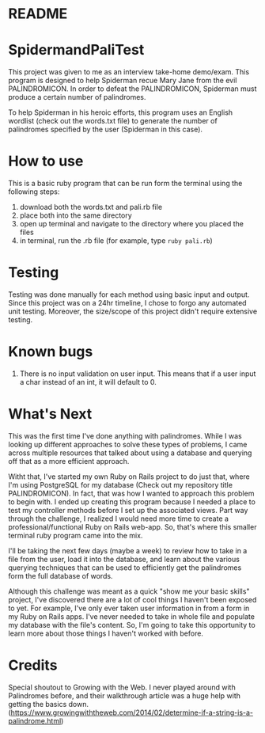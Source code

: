 # README
# SpidermandPaliTest
This project was given to me as an interview take-home demo/exam. This program is designed to help Spiderman recue Mary Jane from the evil PALINDROMICON. In order to defeat the PALINDROMICON, Spiderman must produce a certain number of palindromes. 

To help Spiderman in his heroic efforts, this program uses an English wordlist (check out the words.txt file) to generate the number of palindromes specified by the user (Spiderman in this case). 

# How to use 
This is a basic ruby program that can be run form the terminal using the following steps:
1. download both the words.txt and pali.rb file
2. place both into the same directory
3. open up terminal and navigate to the directory where you placed the files
3. in terminal, run the .rb file (for example, type `ruby pali.rb`)

# Testing
Testing was done manually for each method using basic input and output. Since this project was on a 24hr timeline, I chose to forgo any automated unit testing. Moreover, the size/scope of this project didn't require extensive testing.

# Known bugs
1. There is no input validation on user input. This means that if a user input a char instead of an int, it will default to 0.

# What's Next
This was the first time I've done anything with palindromes. While I was looking up different approaches to solve these types of problems, I came across multiple resources that talked about using a database and querying off that as a more efficient approach. 

Witht that, I've started my own Ruby on Rails project to do just that, where I'm using PostgreSQL for my database (Check out my repository title PALINDROMICON). In fact, that was how I wanted to approach this problem to begin with. I ended up creating this program because I needed a place to test my controller methods before I set up the associated views. Part way through the challenge, I realized I would need more time to create a professional/functional Ruby on Rails web-app. So, that's where this smaller terminal ruby program came into the mix. 

I'll be taking the next few days (maybe a week) to review how to take in a file from the user, load it into the database, and learn about the various querying techniques that can be used to efficiently get the palindromes form the full database of words. 

Although this challenge was meant as a quick "show me your basic skills" project, I've discovered there are a lot of cool things I haven't been exposed to yet. For example, I've only ever taken user information in from a form in my Ruby on Rails apps. I've never needed to take in whole file and populate my database with the file's content. So, I'm going to take this opportunity to learn more about those things I haven't worked with before.

# Credits
Special shoutout to Growing with the Web. I never played around with Palindromes before, and their walkthrough article was a huge help with getting the basics down. 
(https://www.growingwiththeweb.com/2014/02/determine-if-a-string-is-a-palindrome.html)
